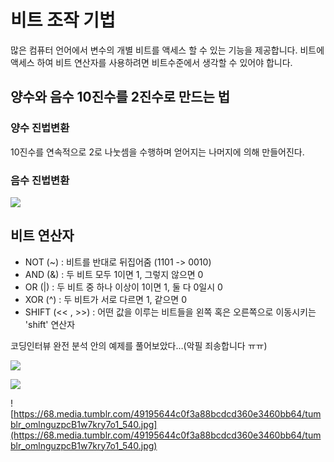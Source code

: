 # 비트 조작 기법

많은 컴퓨터 언어에서 변수의 개별 비트를 액세스 할 수 있는 기능을 제공합니다. 비트에 액세스 하여 비트 연산자를 사용하려면 비트수준에서 생각할 수 있어야 합니다.<br>

## 양수와 음수 10진수를 2진수로 만드는 법

 ### 양수 진법변환

10진수를 연속적으로 2로 나눗셈을 수행하며 얻어지는 나머지에 의해 만들어진다.



### 음수 진법변환

![](https://68.media.tumblr.com/0a3dec4294a0a5ab245376def273bed3/tumblr_omlnxvl0ar1w7kry7o1_540.jpg)



## 비트 연산자

- NOT (~) : 비트를 반대로 뒤집어줌 (1101 -> 0010)
- AND (&) : 두 비트 모두 1이면 1, 그렇지 않으면 0
- OR (|) : 두 비트 중 하나 이상이 1이면 1, 둘 다 0일시 0
- XOR (^) : 두 비트가 서로 다르면 1, 같으면 0
- SHIFT (<< , >>) : 어떤 값을 이루는 비트들을 왼쪽 혹은 오른쪽으로 이동시키는 'shift' 연산자

코딩인터뷰 완전 분석 안의 예제를 풀어보았다…(악필 죄송합니다 ㅠㅠ)

![](https://68.media.tumblr.com/760cd9cbc460d59b74dcbeb8faeee789/tumblr_omlnguzpcB1w7kry7o3_1280.png)

![](https://68.media.tumblr.com/8095c2004cfd4a9dd3724e52956d8eca/tumblr_omlnguzpcB1w7kry7o2_1280.jpg)

![https://68.media.tumblr.com/49195644c0f3a88bcdcd360e3460bb64/tumblr_omlnguzpcB1w7kry7o1_540.jpg](https://68.media.tumblr.com/49195644c0f3a88bcdcd360e3460bb64/tumblr_omlnguzpcB1w7kry7o1_540.jpg)



